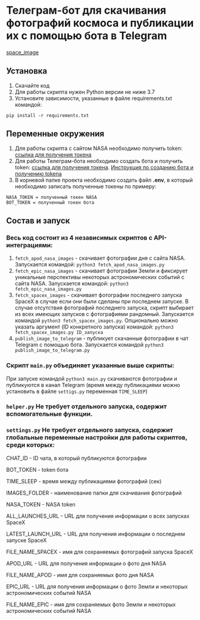 # Телеграм-бот для скачивания фотографий космоса и публикации их с помощью бота в Telegram


[space_image](https://klike.net/uploads/posts/2019-06/1560231201_2.jpg)


## Установка

1. Скачайте код
2. Для работы скрипта нужен Python версии не ниже 3.7
3. Установите зависимости, указанные в файле requirements.txt командой:

``pip install -r requirements.txt``

## Переменные окружения

1. Для работы скрипта с сайтом NASA необходимо получить token: [ссылка для получения токена](https://api.nasa.gov/)
2. Для работы Телеграм-бота необходимо создать бота и получить token: [ссылка для получения токена](https://telegram.me/BotFather). [Инструкция по созданию бота и получению tokena](https://way23.ru/%D1%80%D0%B5%D0%B3%D0%B8%D1%81%D1%82%D1%80%D0%B0%D1%86%D0%B8%D1%8F-%D0%B1%D0%BE%D1%82%D0%B0-%D0%B2-telegram.html)
3. В корневой папке проекта необходимо создать файл **.env**, в который необходимо записать полученные токены по примеру:

```
NASA_TOKEN = полученный токен NASA
BOT_TOKEN = полученный токен бота
```

## Состав и запуск

### Весь код состоит из 4 независимых скриптов с API-интеграциями:
1. ```fetch_apod_nasa_images``` -  скачивает фотографии дня с сайта NASA. Запускается командой: ```python3 fetch_apod_nasa_images.py```
2. ```fetch_epic_nasa_images``` - скачивает фотографии  Земли и фиксирует уникальные перспективы некоторых астрономических событий с сайта NASA. Запускается командой: ```python3 fetch_epic_nasa_images.py```
3. ```fetch_spacex_images``` - скачивает фотографии последнего запуска SpaceX в случае если они были сделаны при последнем запуске. В случае отсутствия фотографий последнего запуска, скрипт выбирает из всех имеющих запусков с фотографиями рандомный. Запускается командой ```python3 fetch_spacex_images.py```. Опционально можно указать аргумент (ID конкретного запуска) командой: ```python3 fetch_spacex_images.py ID_запуска``` 
4. ```publish_image_to_telegram``` - публикует скачанные фотографии в чат Telegram c помощью бота. Запускается командой ```python3 publish_image_to_telegram.py```

### Скрипт ```main.py``` объединяет указанные выше скрипты:

При запуске командой ```python3 main.py``` скачиваются фотографии и публикуются в канал Telegram (время между публикациями можно установить в файле ```settigs.py``` переменная ```TIME_SLEEP```)

### ```helper.py``` Не требует отдельного запуска, содержит вспомогательные функции.
### ```settings.py``` Не требует отдельного запуска, содержит глобальные переменные настройки для работы скриптов, среди которых:

CHAT_ID - ID чата, в который публикуются фотографии

BOT_TOKEN - token бота

TIME_SLEEP - время между публикациями фотографий (сек)

IMAGES_FOLDER - наименование папки для скачивания фотографий

NASA_TOKEN - NASA token

ALL_LAUNCHES_URL - URL для получения информации о всех запусках SpaceX

LATEST_LAUNCH_URL - URL для получения информации о последнем запуске SpaceX

FILE_NAME_SPACEX - имя для сохраняемых фотографий запуска SpaceX

APOD_URL - URL для получения информации о фото дня NASA

FILE_NAME_APOD - имя для сохраняемых фото дня NASA

EPIC_URL - URL для получения информации о фото Земли и некоторых астрономических событий NASA

FILE_NAME_EPIC - имя для сохраняемых фото Земли и некоторых астрономических событий NASA